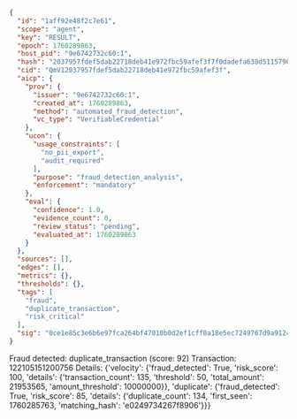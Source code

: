 ```json
{
  "id": "1aff92e48f2c7e61",
  "scope": "agent",
  "key": "RESULT",
  "epoch": 1760289863,
  "host_pid": "9e6742732c60:1",
  "hash": "2037957fdef5dab22718deb41e972fbc59afef3f7f0dadefa638d5115796a803",
  "cid": "QmV12037957fdef5dab22718deb41e972fbc59afef3f",
  "aicp": {
    "prov": {
      "issuer": "9e6742732c60:1",
      "created_at": 1760289863,
      "method": "automated_fraud_detection",
      "vc_type": "VerifiableCredential"
    },
    "ucon": {
      "usage_constraints": [
        "no_pii_export",
        "audit_required"
      ],
      "purpose": "fraud_detection_analysis",
      "enforcement": "mandatory"
    },
    "eval": {
      "confidence": 1.0,
      "evidence_count": 0,
      "review_status": "pending",
      "evaluated_at": 1760289863
    }
  },
  "sources": [],
  "edges": [],
  "metrics": {},
  "thresholds": {},
  "tags": [
    "fraud",
    "duplicate_transaction",
    "risk_critical"
  ],
  "sig": "0ce1e85c3e6b6e97fca264bf47010b0d2ef1cff0a18e5ec7249767d9a9124674"
}
```

Fraud detected: duplicate_transaction (score: 92)
Transaction: 122105151200756
Details: {'velocity': {'fraud_detected': True, 'risk_score': 100, 'details': {'transaction_count': 135, 'threshold': 50, 'total_amount': 21953565, 'amount_threshold': 10000000}}, 'duplicate': {'fraud_detected': True, 'risk_score': 85, 'details': {'duplicate_count': 134, 'first_seen': 1760285763, 'matching_hash': 'e0249734267f8906'}}}